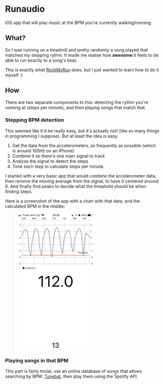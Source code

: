 # Runaudio

iOS app that will play music at the BPM you're currently walking/running


## What?

So I was running on a treadmill and pretty randomly a song played that matched my stepping rythm.
It made me realise how **awesome** it feels to be able to run exactly to a song's beat.

This is exactly what [RockMyRun](https://apps.apple.com/gb/app/rockmyrun-workout-music/id546417608) does, but I just wanted to learn how to do it myself :)

## How

There are two separate components to this: detecting the rythm you're running at (steps per minute), and then playing songs that match that.

### Stepping BPM detection

This seemed like it'd be really easy, but it's actually not! (like so many things in programming I suppose). But at least the idea is easy:

1. Get the data from the accelerometers, as frequently as possible (which is around 100Hz on an iPhone)
1. Combine it so there's one main signal to track
1. Analyse the signal to detect the steps
1. Time each step to calculate steps per minute.

I started with a very basic app that would combine the accelerometer data, then remove the moving average from the signal, to have it centered around 0. And finally find peaks to decide what the threshold should be when finding steps.

Here is a screenshot of the app with a chart with that data, and the calculated BPM in the middle:

> <img src="https://raw.githubusercontent.com/aurbano/Runaudio/master/Runaudio/assets/runaudio-screen.png" width="250" />

### Playing songs in that BPM

This part is fairly trivial, use an online database of songs that allows searching by BPM: [Tunebat](https://tunebat.com/Advanced), then play them using the Spotify API.
